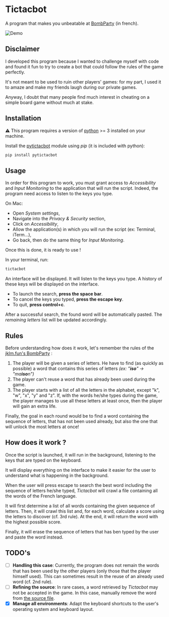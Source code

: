 # Tictacbot

A program that makes you unbeatable at [BombParty](https://jklm.fun/) (in french).

![Demo](tictacbot-demo.gif)

## Disclaimer

I developed this program because I wanted to challenge myself with code and found it fun to try to create a bot that could follow the rules of the game perfectly.

It's not meant to be used to ruin other players' games: for my part, I used it to amaze and make my friends laugh during our private games.

Anyway, I doubt that many people find much interest in cheating on a simple board game without much at stake.

## Installation

⚠️ This program requires a version of [python](https://www.python.org/) >= 3 installed on your machine.

Install the [pytictacbot](https://pypi.org/project/pytictacbot/) module using *pip* (it is included with python):
```zsh
pip install pytictacbot
```

## Usage

In order for this program to work, you must grant access to *Accessibility* and *Input Monitoring* to the application that will run the script. Indeed, the program need access to listen to the keys you type.

On Mac:
- Open *System settings*,
- Navigate into the *Privacy & Security* section,
- Click on *Accessibility*,
- Allow the application(s) in which you will run the script (ex: Terminal, iTerm...),
- Go back, then do the same thing for *Input Monitoring*.

Once this is done, it is ready to use !

In your terminal, run:
```zsh
tictacbot
```

An interface will be displayed. It will listen to the keys you type. A history of these keys will be displayed on the interface.

- To launch the search, **press the space bar**.
- To cancel the keys you typed, **press the escape key**.
- To quit, **press control+c**.

After a successful search, the found word will be automatically pasted. The *remaining letters* list will be updated accordingly.

## Rules

Before understanding how does it work, let's remember the rules of the [jklm.fun's BombParty](https://jklm.fun/) :
1. The player will be given a series of letters. He have to find (as quickly as possible) a word that contains this series of letters *(ex: "**iso**" -> "ma**iso**n")*
2. The player can't reuse a word that has already been used during the game.
3. The player starts with a list of all the letters in the alphabet, except "k", "w", "x", "y" and "z". If, with the words he/she types during the game, the player manages to use all these letters at least once, then the player will gain an extra life.

Finally, the goal in each round would be to find a word containing the sequence of letters, that has not been used already, but also the one that will unlock the most letters at once!

## How does it work ?

Once the script is launched, it will run in the background, listening to the keys that are typed on the keyboard.

It will display everything on the interface to make it easier for the user to understand what is happening in the background.

When the user will press escape to search the best word including the sequence of letters he/she typed, *Tictacbot* will crawl a file containing all the words of the French language.

It will first determine a list of all words containing the given sequence of letters.
Then, it will crawl this list and, for each word, calculate a score using the letters to discover (cf. 3rd rule). At the end, it will return the word with the highest possible score.

Finally, it will erase the sequence of letters that has ben typed by the user and paste the word instead.

## TODO's

- [ ] **Handling this case**: Currently, the program does not remain the words that has been used by the other players (only those that the player himself used). This can sometimes result in the reuse of an already used word (cf. 2nd rule).
- [ ] **Refining the source**: In rare cases, a word retrieved by *Tictacbot* may not be accepted in the game. In this case, manually remove the word from [the source file](tictacbot/gutenberg.txt).
- [x] **Manage all environments**: Adapt the keyboard shortcuts to the user's operating system and keyboard layout.